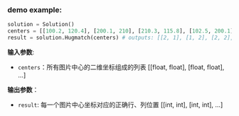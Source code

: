 ### demo example:

```python
solution = Solution()
centers = [[100.2, 120.4], [200.1, 210], [210.3, 115.8], [102.5, 200.1]]
result = solution.Hugmatch(centers) # outputs: [[2, 1], [1, 2], [2, 2], [1, 1]]
```

**输入参数**:

- `centers`：所有图片中心的二维坐标组成的列表  [[float, float], [float, float], ...]

**输出参数**：

- `result`: 每一个图片中心坐标对应的正确行、列位置  [[int, int], [int, int], ...]

